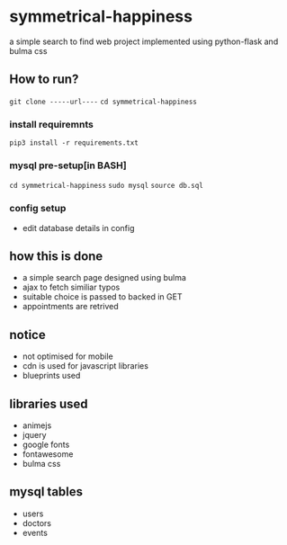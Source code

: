 # symmetrical-happiness
a simple search to find web project implemented using python-flask and bulma css

## How to run?
`git clone -----url----`
`cd symmetrical-happiness`
### install requiremnts
`pip3 install -r requirements.txt`
### mysql pre-setup[in BASH]
`cd symmetrical-happiness`
`sudo mysql`
`source db.sql`
### config setup
- edit database details in config

## how this is done
- a simple search page designed using bulma
- ajax to fetch similiar typos
- suitable choice is passed to backed in GET
- appointments are retrived

## notice
- not optimised for mobile
- cdn is used for javascript libraries
- blueprints used

## libraries used
- animejs
- jquery
- google fonts
- fontawesome
- bulma css

## mysql tables
- users
- doctors
- events
